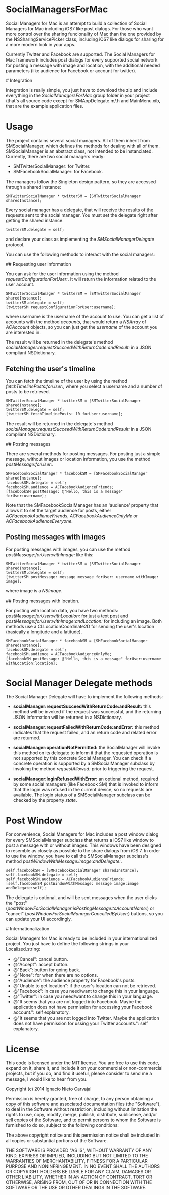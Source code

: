 SocialManagersForMac
====================

Social Managers for Mac is an attempt to build a collection of Social Managers for Mac including iOS7 like post dialogs. For those who want more control over the sharing funcionality of Mac than the one provided by the NSSharingServicePicker class, including iOS7 like dialogs for sharing for a more modern look in your apps.



Currently Twitter and Facebook are supported. The Social Managers for Mac framework includes post dialogs for every supported social network for posting a message with image and location, with the additional needed parameters (like audience for Facebook or account for twitter). 

# Integration

Integration is really simple, you just have to download the zip and include everything in the *SocialManagersForMac* group folder in your project (that's all source code except for SMAppDelegate.m/.h and MainMenu.xib, that are the example application files.

# Usage

The project contains several social managers. All of them inherit from SMSocialManager, which defines the methods for dealing with all of them. SMSocialManager is an abstract class, not intended to be instanciated. Currently, there are two social managers ready:

* SMTwitterSocialManager: for Twitter.
* SMFacebookSocialManager: for Facebook.

The managers follow the Singleton design pattern, so they are accessed through a shared instance:

```
SMTwitterSocialManager * twitterSM = [SMTwitterSocialManager sharedInstance];
```

Every social manager has a delegate, that will receive the results of the requests sent to the social manager. You must set the delegate right after getting the shared instance.

```
twitterSM.delegate = self;
```

and declare your class as implementing the *SMSocialManagerDelegate* protocol.

You can use the following methods to interact with the social managers:

## Requesting user information

You can ask for the user information using the method *requestConfigurationForUser:*. It will return the information related to the user account.

```
SMTwitterSocialManager * twitterSM = [SMTwitterSocialManager sharedInstance];
twitterSM.delegate = self;
[twitterSM requestConfigurationForUser:username];
```

where username is the username of the account to use. You can get a list of accounts with the method *accounts*, that would return a *NSArray* of *ACAccount* objects, so you can just get the *username* of the account you are interested in.

The result will be returned in the delegate's method *socialManager:requestSucceedWithReturnCode:andResult:* in a JSON compliant NSDictionary.

## Fetching the user's timeline

You can fetch the timeline of the user by using the method *fetchTimelinePosts:forUser:*, where you select a username and a number of posts to be retrieved.

```
SMTwitterSocialManager * twitterSM = [SMTwitterSocialManager sharedInstance];
twitterSM.delegate = self;
[twitterSM fetchTimelinePosts: 10 forUser:username];
```

The result will be returned in the delegate's method *socialManager:requestSucceedWithReturnCode:andResult:* in a JSON compliant NSDictionary.

## Posting messages

There are several methods for posting messages. For posting just a simple message, without images or location information, you use the method *postMessage:forUser:*.

```
SMFacebookSocialManager * facebookSM = [SMFacebookSocialManager sharedInstance];
facebookSM.delegate = self;
facebookSM.audience = ACFacebookAudienceFriends;
[facebookSM postMessage: @"Hello, this is a message" forUser:username];
```

Note that the SMFacebookSocialManager has an 'audience' property that allows it to set the target audience for posts, either *ACFacebookAudienceFriends*, *ACFacebookAudienceOnlyMe* or *ACFacebookAudienceEveryone*.

## Posting messages with images

For posting messages with images, you can use the method *postMessage:forUser:withImage:* like this:

```
SMTwitterSocialManager * twitterSM = [SMTwitterSocialManager sharedInstance];
twitterSM.delegate = self;
[twitterSM postMessage: message message forUser: username withImage: image];
```

where image is a *NSImage*.

## Posting messages with location.

For posting with location data, you have two methods: *postMessage:forUser:withLocation:* for just a text post and *postMessage:forUser:withImage:andLocation:* for including an image. Both methods use a CLLocationCoordinate2D for sending the user's location (basically a longitude and a latitude).

```
SMFacebookSocialManager * facebookSM = [SMFacebookSocialManager sharedInstance];
facebookSM.delegate = self;
facebookSM.audience = ACFacebookAudienceOnlyMe;
[facebookSM postMessage: @"Hello, this is a message" forUser:username withLocation:location];
```

# Social Manager Delegate methods

The Social Manager Delegate will have to implement the following methods:

* **socialManager:requestSucceedWithReturnCode:andResult:** this method will be invoked if the request was successful, and the returning JSON information will be returned in a NSDictionary.


* **socialManager:requestFailedWithReturnCode:andError:** this method indicates that the request failed, and an return code and related error are returned.

* **socialManager:operationNotPermitted:** the SocialManager will invoke this method on its delegate to inform it that the requested operation is not supported by this concrete Social Manager. You can check if a concrete operation is supported by a SMSocialManager subclass by invoking the method *requestAllowed:* prior to triggering the request.

* **socialManager:loginRefusedWithError:** an optional method, required by some social managers (like Facebook SM) that is invoked to inform that the login was refused in the current device, so no requests are available. The login status of a SMSocialManager subclass can be checked by the property *state*.


# Post Window

For convenience, Social Managers for Mac includes a post window dialog for every SMSocialManager subclass that returns a iOS7 like window to post a message with or without images. This windows have been designed to resemble as closely as possible to the share dialogs from iOS 7. In order to use the window, you have to call the SMSocialManager subclass's method *postWindowWithMessage:image:andDelegate:*.

```
self.facebookSM = [SMFacebookSocialManager sharedInstance];
self.facebookSM.delegate = self;
self.facebookSM.audience = ACFacebookAudienceFriends;
[self.facebookSM postWindowWithMessage: message image:image andDelegate:self];
```

The delegate is optional, and will be sent messages when the user clicks the "post" (*postWindowForSocialManager:isPostingMessage:toAccountName:*) or "cancel" (*postWindowForSocialManagerCancelledByUser:*) buttons, so you can update your UI accordingly.

# Internationalization

Social Managers for Mac is ready to be included in your internationalized project. You just have to define the following strings in your Localized.string:

* @"Cancel": cancel button.
* @"Accept": accept button.
* @"Back": button for going back.
* @"None": for when there are no options.
* @"Audience": the audience property for Facebook's posts.
* @"Unable to get location": if the user's location can not be retrieved.
* @"Facebook": in case you need/want to change this in your language.
* @"Twitter": in case you need/want to change this in your language.
* @"It seems that you are not logged into Facebook. Maybe the application does not have permission for accessing your Facebook account.": self explanatory.
* @"It seems that you are not logged into Twitter. Maybe the application does not have permission for ussing your Twitter accounts.": self explanatory.
 
# License

This code is licensed under the MIT license. You are free to use this code, expand on it, share it, and include it on your commercial or non-commercial projects, but if you do, and find it useful, please consider to send me a message, I would like to hear from you.

Copyright (c) 2014 Ignacio Nieto Carvajal

Permission is hereby granted, free of charge, to any person obtaining a copy
of this software and associated documentation files (the "Software"), to deal
in the Software without restriction, including without limitation the rights
to use, copy, modify, merge, publish, distribute, sublicense, and/or sell
copies of the Software, and to permit persons to whom the Software is
furnished to do so, subject to the following conditions:

The above copyright notice and this permission notice shall be included in
all copies or substantial portions of the Software.

THE SOFTWARE IS PROVIDED "AS IS", WITHOUT WARRANTY OF ANY KIND, EXPRESS OR
IMPLIED, INCLUDING BUT NOT LIMITED TO THE WARRANTIES OF MERCHANTABILITY,
FITNESS FOR A PARTICULAR PURPOSE AND NONINFRINGEMENT. IN NO EVENT SHALL THE
AUTHORS OR COPYRIGHT HOLDERS BE LIABLE FOR ANY CLAIM, DAMAGES OR OTHER
LIABILITY, WHETHER IN AN ACTION OF CONTRACT, TORT OR OTHERWISE, ARISING FROM,
OUT OF OR IN CONNECTION WITH THE SOFTWARE OR THE USE OR OTHER DEALINGS IN
THE SOFTWARE.
